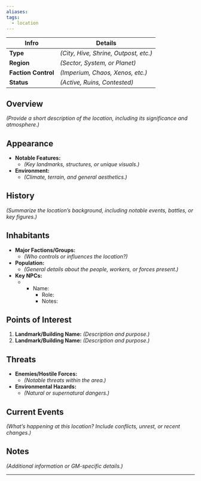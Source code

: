 ```yaml
---
aliases: 
tags:
  - location
---
```


| **Infro**           | **Details**                           |
| ------------------- | ------------------------------------- |
| **Type**            | *(City, Hive, Shrine, Outpost, etc.)* |
| **Region**          | *(Sector, System, or Planet)*         |
| **Faction Control** | *(Imperium, Chaos, Xenos, etc.)*      |
| **Status**          | *(Active, Ruins, Contested)*          |

## Overview  
*(Provide a short description of the location, including its significance and atmosphere.)*

## Appearance  
- **Notable Features:**  
  - *(Key landmarks, structures, or unique visuals.)*  
- **Environment:**  
  - *(Climate, terrain, and general aesthetics.)*

## History  
*(Summarize the location’s background, including notable events, battles, or key figures.)*  

## Inhabitants  
- **Major Factions/Groups:**  
  - *(Who controls or influences the location?)*  
- **Population:**  
  - *(General details about the people, workers, or forces present.)*  
- **Key NPCs:**  
  - - Name:  
      - Role:  
      - Notes:  

## Points of Interest  
1. **Landmark/Building Name:** *(Description and purpose.)*  
2. **Landmark/Building Name:** *(Description and purpose.)*  

## Threats  
- **Enemies/Hostile Forces:**  
  - *(Notable threats within the area.)*  
- **Environmental Hazards:**  
  - *(Natural or supernatural dangers.)*

## Current Events  
*(What’s happening at this location? Include conflicts, unrest, or recent changes.)*

## Notes  
*(Additional information or GM-specific details.)*

---
